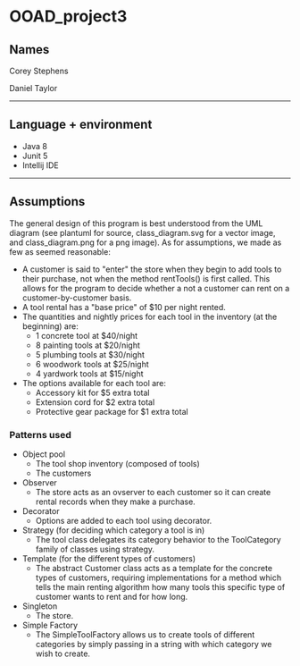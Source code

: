 # OOAD_project3

## Names

Corey Stephens

Daniel Taylor

___

## Language + environment

- Java 8
- Junit 5
- Intellij IDE

___

## Assumptions

The general design of this program is best understood from the UML diagram (see plantuml for source, class_diagram.svg for a vector image, and class_diagram.png for a png image). As for assumptions, we made as few as seemed reasonable:

- A customer is said to "enter" the store when they begin to add tools to their purchase, not when the method rentTools() is first called. This allows for the program to decide whether a not a customer can rent on a customer-by-customer basis.
- A tool rental has a "base price" of $10 per night rented.
- The quantities and nightly prices for each tool in the inventory (at the beginning) are:
  - 1 concrete tool at $40/night
  - 8 painting tools at $20/night
  - 5 plumbing tools at $30/night
  - 6 woodwork tools at $25/night
  - 4 yardwork tools at $15/night
- The options available for each tool are:
  - Accessory kit for $5 extra total
  - Extension cord for $2 extra total
  - Protective gear package for $1 extra total

### Patterns used

- Object pool
  - The tool shop inventory (composed of tools)
  - The customers
- Observer
  - The store acts as an ovserver to each customer so it can create rental records when they make a purchase.
- Decorator
  - Options are added to each tool using decorator.
- Strategy (for deciding which category a tool is in)
  - The tool class delegates its category behavior to the ToolCategory family of classes using strategy.
- Template (for the different types of customers)
  - The abstract Customer class acts as a template for the concrete types of customers, requiring implementations for a method which tells the main renting algorithm how many tools this specific type of customer wants to rent and for how long.
- Singleton
  - The store.
- Simple Factory
  - The SimpleToolFactory allows us to create tools of different categories by simply passing in a string with which category we wish to create.
